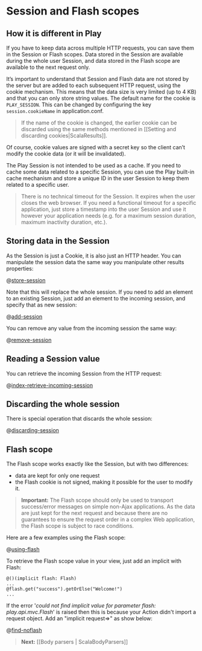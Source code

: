 <!--- Copyright (C) 2009-2013 Typesafe Inc. <http://www.typesafe.com> -->
# Session and Flash scopes

## How it is different in Play

If you have to keep data across multiple HTTP requests, you can save them in the Session or Flash scopes. Data stored in the Session are available during the whole user Session, and data stored in the Flash scope are available to the next request only.

It’s important to understand that Session and Flash data are not stored by the server but are added to each subsequent HTTP request, using the cookie mechanism. This means that the data size is very limited (up to 4 KB) and that you can only store string values. The default name for the cookie is `PLAY_SESSION`. This can be changed by configuring the key `session.cookieName` in application.conf.

> If the name of the cookie is changed, the earlier cookie can be discarded using the same methods mentioned in [[Setting and discarding cookies|ScalaResults]].

Of course, cookie values are signed with a secret key so the client can’t modify the cookie data (or it will be invalidated).

The Play Session is not intended to be used as a cache. If you need to cache some data related to a specific Session, you can use the Play built-in cache mechanism and store a unique ID in the user Session to keep them related to a specific user.

> There is no technical timeout for the Session. It expires when the user closes the web browser. If you need a functional timeout for a specific application, just store a timestamp into the user Session and use it however your application needs (e.g. for a maximum session duration, maximum inactivity duration, etc.).

## Storing data in the Session

As the Session is just a Cookie, it is also just an HTTP header. You can manipulate the session data the same way you manipulate other results properties:

@[store-session](code/ScalaSessionFlash.scala)


Note that this will replace the whole session. If you need to add an element to an existing Session, just add an element to the incoming session, and specify that as new session:

@[add-session](code/ScalaSessionFlash.scala)


You can remove any value from the incoming session the same way:

@[remove-session](code/ScalaSessionFlash.scala)

## Reading a Session value

You can retrieve the incoming Session from the HTTP request:

@[index-retrieve-incoming-session](code/ScalaSessionFlash.scala)

## Discarding the whole session

There is special operation that discards the whole session:

@[discarding-session](code/ScalaSessionFlash.scala)

## Flash scope

The Flash scope works exactly like the Session, but with two differences:

- data are kept for only one request
- the Flash cookie is not signed, making it possible for the user to modify it.

> **Important:** The Flash scope should only be used to transport success/error messages on simple non-Ajax applications. As the data are just kept for the next request and because there are no guarantees to ensure the request order in a complex Web application, the Flash scope is subject to race conditions.

Here are a few examples using the Flash scope:

@[using-flash](code/ScalaSessionFlash.scala)



To retrieve the Flash scope value in your view, just add an implicit with Flash:
```
@()(implicit flash: Flash)
...
@flash.get("success").getOrElse("Welcome!")
...
```

If the error '_could not find implicit value for parameter flash: play.api.mvc.Flash_' is raised then this is because your Action didn't import a request object. Add an "implicit request=>" as show below:

@[find-noflash](code/ScalaSessionFlash.scala)

> **Next:** [[Body parsers | ScalaBodyParsers]]
